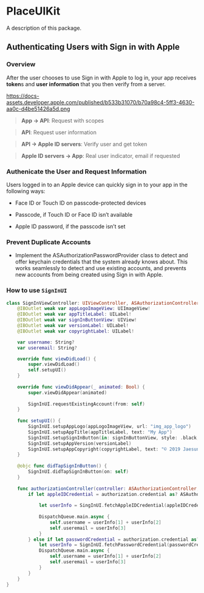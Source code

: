 # PlaceUIKit

A description of this package.

## Authenticating Users with Sign in with Apple

### Overview

After the user chooses to use Sign in with Apple to log in, your app receives **token**s and **user information** that you then verify from a server.

https://docs-assets.developer.apple.com/published/b533b31070/b70a98c4-5ff3-4630-aa0c-d4be51426a5d.png

> **App -> API**: Request with scopes

> **API**: Request user information

> **API -> Apple ID servers**: Verify user and get token

> **Apple ID servers -> App**: Real user indicator, email if requested

### Authenicate the User and Request Information

Users logged in to an Apple device can quickly sign in to your app in the following ways:

- Face ID or Touch ID on passcode-protected devices

- Passcode, if Touch ID or Face ID isn’t available

- Apple ID password, if the passcode isn’t set

### Prevent Duplicate Accounts

- Implement the ASAuthorizationPasswordProvider class to detect and offer keychain credentials that the system already knows about. This works seamlessly to detect and use existing accounts, and prevents new accounts from being created using Sign in with Apple.


### How to use `SignInUI`

```Swift
class SignInViewController: UIViewController, ASAuthorizationControllerDelegate, ASAuthorizationControllerPresentationContextProviding {
    @IBOutlet weak var appLogoImageView: UIImageView!
    @IBOutlet weak var appTitleLabel: UILabel!
    @IBOutlet weak var signInButtonView: UIView!
    @IBOutlet weak var versionLabel: UILabel!
    @IBOutlet weak var copyrightLabel: UILabel!

    var username: String?
    var useremail: String?

    override func viewDidLoad() {
        super.viewDidLoad()
        self.setupUI()
    }
    
    override func viewDidAppear(_ animated: Bool) {
        super.viewDidAppear(animated)
        
        SignInUI.requestExistingAccount(from: self)
    }
    
    func setupUI() {
        SignInUI.setupAppLogo(appLogoImageView, url: "img_app_logo")
        SignInUI.setupAppTitle(appTitleLabel, text: "My App")
        SignInUI.setupSignInButton(in: signInButtonView, style: .black, action: #selector(didTapSignInButton()))
        SignInUI.setupAppVersion(versionLabel)
        SignInUI.setupAppCopyright(copyrightLabel, text: "© 2019 Jaesung")
    }
    
    @objc func didTapSignInButton() {
        SignInUI.didTapSignInButton(on: self)
    }
    
    func authorizationController(controller: ASAuthorizationController, didCompleteWithAuthorization authorization: ASAuthorization) {
        if let appleIDCredential = authorization.credential as? ASAuthorizationAppleIDCredential {
            
            let userInfo = SingInUI.fetchAppleIDCredential(appleIDCredential)
            
            DispatchQueue.main.async {
                self.username = userInfo[1] + userInfo[2]
                self.useremail = userInfo[3]
            }
        } else if let passwordCredential = authorization.credential as? ASPasswordCredential {
            let userInfo = SignInUI.fetchPasswordCredential(passwordCredential)
            DispatchQueue.main.async {
                self.username = userInfo[1] + userInfo[2]
                self.useremail = userInfo[3]
            }
        }
    }
}

```
